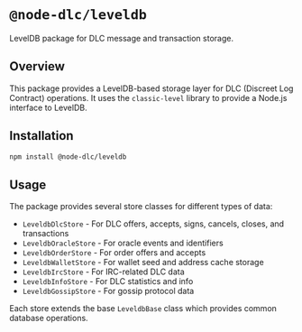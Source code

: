 # `@node-dlc/leveldb`

LevelDB package for DLC message and transaction storage.

## Overview

This package provides a LevelDB-based storage layer for DLC (Discreet Log Contract) operations. It uses the `classic-level` library to provide a Node.js interface to LevelDB.

## Installation

```bash
npm install @node-dlc/leveldb
```

## Usage

The package provides several store classes for different types of data:

- `LeveldbDlcStore` - For DLC offers, accepts, signs, cancels, closes, and transactions
- `LeveldbOracleStore` - For oracle events and identifiers 
- `LeveldbOrderStore` - For order offers and accepts
- `LeveldbWalletStore` - For wallet seed and address cache storage
- `LeveldbIrcStore` - For IRC-related DLC data
- `LeveldbInfoStore` - For DLC statistics and info
- `LeveldbGossipStore` - For gossip protocol data

Each store extends the base `LeveldbBase` class which provides common database operations.
